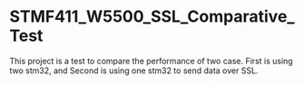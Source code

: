 # STMF411_W5500_SSL_Comparative_Test
This project is a test to compare the performance of two case. First is using two stm32, and Second is using one stm32 to send data over SSL.
